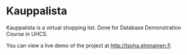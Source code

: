 Kauppalista
===========

Kauppalista is a virtual shopping list. Done for Database Demonstration Course in UHCS.

You can view a live demo of the project at http://tsoha.elmnainen.fi
